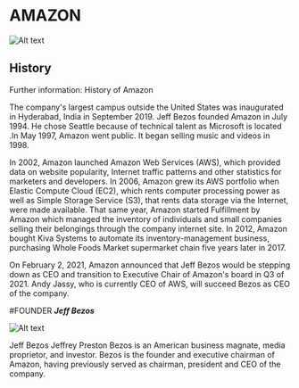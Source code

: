 # AMAZON

![Alt text](https://www.factinate.com/wp-content/uploads/2018/02/amazoninternal.jpg "a title")

## History
Further information: History of Amazon

The company's largest campus outside the United States was inaugurated in Hyderabad, India in September 2019.
Jeff Bezos founded Amazon in July 1994. He chose Seattle because of technical talent as Microsoft is located .In May 1997, Amazon went public. It began selling music and videos in 1998.

In 2002, Amazon launched Amazon Web Services (AWS), which provided data on website popularity, Internet traffic patterns and other statistics for marketers and developers. In 2006, Amazon grew its AWS portfolio when Elastic Compute Cloud (EC2), which rents computer processing power as well as Simple Storage Service (S3), that rents data storage via the Internet, were made available. That same year, Amazon started Fulfillment by Amazon which managed the inventory of individuals and small companies selling their belongings through the company internet site. In 2012, Amazon bought Kiva Systems to automate its inventory-management business, purchasing Whole Foods Market supermarket chain five years later in 2017.

On February 2, 2021, Amazon announced that Jeff Bezos would be stepping down as CEO and transition to Executive Chair of Amazon's board in Q3 of 2021. Andy Jassy, who is currently CEO of AWS, will succeed Bezos as CEO of the company.

#FOUNDER
**_Jeff Bezos_**

![Alt text](https://english.cdn.zeenews.com/sites/default/files/2020/08/27/881780-jeff-bezos-1.gif "a title")

Jeff Bezos Jeffrey Preston Bezos is an American business magnate, media proprietor, and investor. Bezos is the founder and executive chairman of Amazon, having previously served as chairman, president and CEO of the company.